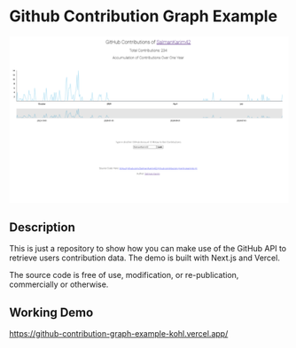 # Github Contribution Graph Example

![preview](./preview.png)

## Description

This is just a repository to show how you can make use of the GitHub API to retrieve users contribution data.
The demo is built with Next.js and Vercel.

The source code is free of use, modification, or re-publication, commercially or otherwise.

## Working Demo

<https://github-contribution-graph-example-kohl.vercel.app/>